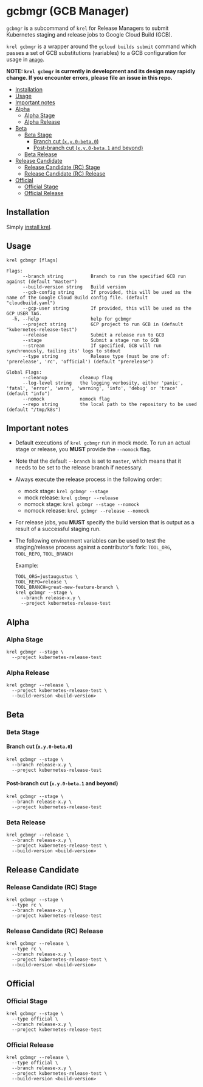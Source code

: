 # gcbmgr (GCB Manager) <!-- omit in toc -->

`gcbmgr` is a subcommand of `krel` for Release Managers to submit Kubernetes staging and release jobs to Google Cloud Build (GCB).

`krel gcbmgr` is a wrapper around the `gcloud builds submit` command which passes a set of GCB substitutions (variables) to a GCB configuration for usage in [`anago`](/anago).

**NOTE: `krel gcbmgr` is currently in development and its design may rapidly change. If you encounter errors, please file an issue in this repo.**

- [Installation](#installation)
- [Usage](#usage)
- [Important notes](#important-notes)
- [Alpha](#alpha)
  - [Alpha Stage](#alpha-stage)
  - [Alpha Release](#alpha-release)
- [Beta](#beta)
  - [Beta Stage](#beta-stage)
    - [Branch cut (`x.y.0-beta.0`)](#branch-cut-xy0-beta0)
    - [Post-branch cut (`x.y.0-beta.1` and beyond)](#post-branch-cut-xy0-beta1-and-beyond)
  - [Beta Release](#beta-release)
- [Release Candidate](#release-candidate)
  - [Release Candidate (RC) Stage](#release-candidate-rc-stage)
  - [Release Candidate (RC) Release](#release-candidate-rc-release)
- [Official](#official)
  - [Official Stage](#official-stage)
  - [Official Release](#official-release)

## Installation

Simply [install krel](README.md#installation).

<!-- TODO(vdf): Need to reference K8s Infra projects in usage examples -->
## Usage

`krel gcbmgr [flags]`

```
Flags:
      --branch string          Branch to run the specified GCB run against (default "master")
      --build-version string   Build version
      --gcb-config string      If provided, this will be used as the name of the Google Cloud Build config file. (default "cloudbuild.yaml")
      --gcp-user string        If provided, this will be used as the GCP_USER_TAG.
  -h, --help                   help for gcbmgr
      --project string         GCP project to run GCB in (default "kubernetes-release-test")
      --release                Submit a release run to GCB
      --stage                  Submit a stage run to GCB
      --stream                 If specified, GCB will run synchronously, tailing its' logs to stdout
      --type string            Release type (must be one of: 'prerelease', 'rc', 'official') (default "prerelease")

Global Flags:
      --cleanup            cleanup flag
      --log-level string   the logging verbosity, either 'panic', 'fatal', 'error', 'warn', 'warning', 'info', 'debug' or 'trace' (default "info")
      --nomock             nomock flag
      --repo string        the local path to the repository to be used (default "/tmp/k8s")
```

## Important notes

- Default executions of `krel gcbmgr` run in mock mode. To run an actual stage or release, you **MUST** provide the `--nomock` flag.
- Note that the default `--branch` is set to `master`, which means that it needs
  to be set to the release branch if necessary.
- Always execute the release process in the following order:
  - mock stage: `krel gcbmgr --stage`
  - mock release: `krel gcbmgr --release`
  - nomock stage: `krel gcbmgr --stage --nomock`
  - nomock release: `krel gcbmgr --release --nomock`
- For release jobs, you **MUST** specify the build version that is output as a result of a successful staging run.
- The following environment variables can be used to test the staging/release process against a contributor's fork: `TOOL_ORG`, `TOOL_REPO`, `TOOL_BRANCH`
  
  Example:

  ```shell
  TOOL_ORG=justaugustus \
  TOOL_REPO=release \
  TOOL_BRANCH=great-new-feature-branch \
  krel gcbmgr --stage \
    --branch release-x.y \
    --project kubernetes-release-test
  ```

## Alpha

### Alpha Stage

```shell
krel gcbmgr --stage \
  --project kubernetes-release-test
```

### Alpha Release

```shell
krel gcbmgr --release \
  --project kubernetes-release-test \
  --build-version <build-version>
```

## Beta

### Beta Stage

#### Branch cut (`x.y.0-beta.0`)

```shell
krel gcbmgr --stage \
  --branch release-x.y \
  --project kubernetes-release-test
```

#### Post-branch cut (`x.y.0-beta.1` and beyond)

```shell
krel gcbmgr --stage \
  --branch release-x.y \
  --project kubernetes-release-test
```

### Beta Release

```shell
krel gcbmgr --release \
  --branch release-x.y \
  --project kubernetes-release-test \
  --build-version <build-version>
```

## Release Candidate

### Release Candidate (RC) Stage

```shell
krel gcbmgr --stage \
  --type rc \
  --branch release-x.y \
  --project kubernetes-release-test
```

### Release Candidate (RC) Release

```shell
krel gcbmgr --release \
  --type rc \
  --branch release-x.y \
  --project kubernetes-release-test \
  --build-version <build-version>
```

## Official

### Official Stage

```shell
krel gcbmgr --stage \
  --type official \
  --branch release-x.y \
  --project kubernetes-release-test
```

### Official Release

```shell
krel gcbmgr --release \
  --type official \
  --branch release-x.y \
  --project kubernetes-release-test \
  --build-version <build-version>
```
